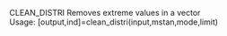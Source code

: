   CLEAN_DISTRI Removes extreme values in a vector   
  Usage: [output,ind]=clean_distri(input,mstan,mode,limit)   
